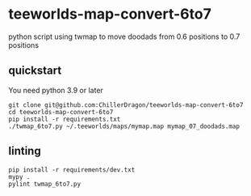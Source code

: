 # teeworlds-map-convert-6to7
python script using twmap to move doodads from 0.6 positions to 0.7 positions

## quickstart

You need python 3.9 or later

```
git clone git@github.com:ChillerDragon/teeworlds-map-convert-6to7
cd teeworlds-map-convert-6to7
pip install -r requirements.txt
./twmap_6to7.py ~/.teeworlds/maps/mymap.map mymap_07_doodads.map
```

## linting

```
pip install -r requirements/dev.txt
mypy .
pylint twmap_6to7.py
```
